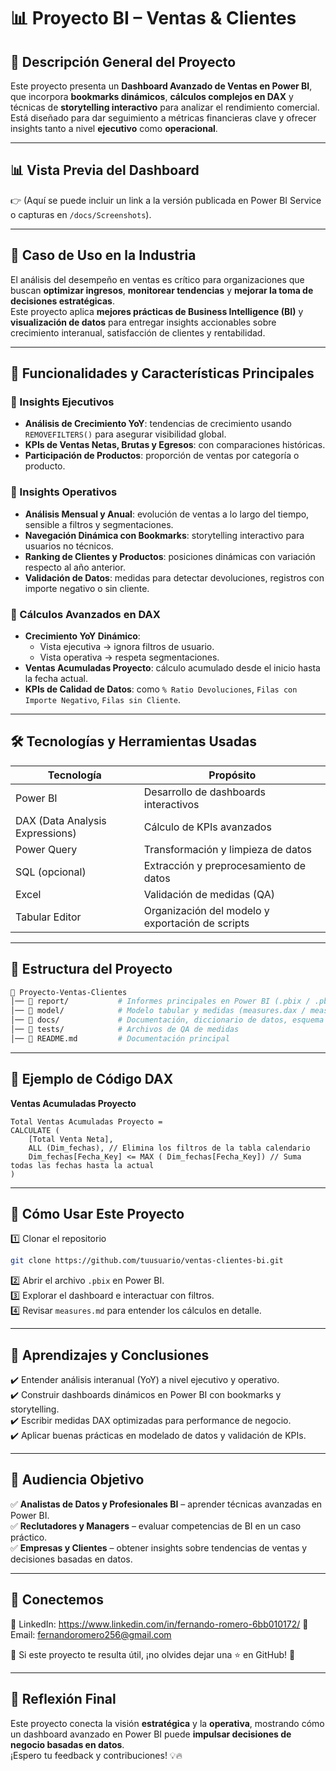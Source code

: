# 📊 Proyecto BI – Ventas & Clientes

## 📌 Descripción General del Proyecto
Este proyecto presenta un **Dashboard Avanzado de Ventas en Power BI**, que incorpora **bookmarks dinámicos**, **cálculos complejos en DAX** y técnicas de **storytelling interactivo** para analizar el rendimiento comercial.  
Está diseñado para dar seguimiento a métricas financieras clave y ofrecer insights tanto a nivel **ejecutivo** como **operacional**.

---

## 📊 Vista Previa del Dashboard
👉 (Aquí se puede incluir un link a la versión publicada en Power BI Service o capturas en `/docs/Screenshots`).

---

## 🏢 Caso de Uso en la Industria
El análisis del desempeño en ventas es crítico para organizaciones que buscan **optimizar ingresos**, **monitorear tendencias** y **mejorar la toma de decisiones estratégicas**.  
Este proyecto aplica **mejores prácticas de Business Intelligence (BI)** y **visualización de datos** para entregar insights accionables sobre crecimiento interanual, satisfacción de clientes y rentabilidad.

---

## 🔹 Funcionalidades y Características Principales

### 📌 Insights Ejecutivos
- **Análisis de Crecimiento YoY**: tendencias de crecimiento usando `REMOVEFILTERS()` para asegurar visibilidad global.  
- **KPIs de Ventas Netas, Brutas y Egresos**: con comparaciones históricas.  
- **Participación de Productos**: proporción de ventas por categoría o producto.  

### 📌 Insights Operativos
- **Análisis Mensual y Anual**: evolución de ventas a lo largo del tiempo, sensible a filtros y segmentaciones.  
- **Navegación Dinámica con Bookmarks**: storytelling interactivo para usuarios no técnicos.  
- **Ranking de Clientes y Productos**: posiciones dinámicas con variación respecto al año anterior.  
- **Validación de Datos**: medidas para detectar devoluciones, registros con importe negativo o sin cliente.  

### 📌 Cálculos Avanzados en DAX
- **Crecimiento YoY Dinámico**:  
  - Vista ejecutiva → ignora filtros de usuario.  
  - Vista operativa → respeta segmentaciones.  
- **Ventas Acumuladas Proyecto**: cálculo acumulado desde el inicio hasta la fecha actual.  
- **KPIs de Calidad de Datos**: como `% Ratio Devoluciones`, `Filas con Importe Negativo`, `Filas sin Cliente`.  

---

## 🛠️ Tecnologías y Herramientas Usadas

| Tecnología  | Propósito |
|-------------|-----------|
| Power BI    | Desarrollo de dashboards interactivos |
| DAX (Data Analysis Expressions) | Cálculo de KPIs avanzados |
| Power Query | Transformación y limpieza de datos |
| SQL (opcional) | Extracción y preprocesamiento de datos |
| Excel       | Validación de medidas (QA) |
| Tabular Editor | Organización del modelo y exportación de scripts |

---

## 📂 Estructura del Proyecto
```bash
📁 Proyecto-Ventas-Clientes
│── 📂 report/           # Informes principales en Power BI (.pbix / .pbit)
│── 📂 model/            # Modelo tabular y medidas (measures.dax / measures.md)
│── 📂 docs/             # Documentación, diccionario de datos, esquema relacional
│── 📂 tests/            # Archivos de QA de medidas
│── 📜 README.md         # Documentación principal
```

---

## 📌 Ejemplo de Código DAX

**Ventas Acumuladas Proyecto**  
```DAX
Total Ventas Acumuladas Proyecto =
CALCULATE (
    [Total Venta Neta],
    ALL (Dim_fechas), // Elimina los filtros de la tabla calendario
    Dim_fechas[Fecha_Key] <= MAX ( Dim_fechas[Fecha_Key]) // Suma todas las fechas hasta la actual
)
```

---

## 🚀 Cómo Usar Este Proyecto
1️⃣ Clonar el repositorio  
```bash
git clone https://github.com/tuusuario/ventas-clientes-bi.git
```  
2️⃣ Abrir el archivo `.pbix` en Power BI.  
3️⃣ Explorar el dashboard e interactuar con filtros.  
4️⃣ Revisar `measures.md` para entender los cálculos en detalle.  

---

## 🔮 Aprendizajes y Conclusiones
✔️ Entender análisis interanual (YoY) a nivel ejecutivo y operativo.  
✔️ Construir dashboards dinámicos en Power BI con bookmarks y storytelling.  
✔️ Escribir medidas DAX optimizadas para performance de negocio.  
✔️ Aplicar buenas prácticas en modelado de datos y validación de KPIs.  

---

## 🎯 Audiencia Objetivo
✅ **Analistas de Datos y Profesionales BI** – aprender técnicas avanzadas en Power BI.  
✅ **Reclutadores y Managers** – evaluar competencias de BI en un caso práctico.  
✅ **Empresas y Clientes** – obtener insights sobre tendencias de ventas y decisiones basadas en datos.  

---

## 📢 Conectemos
🔗 LinkedIn: https://www.linkedin.com/in/fernando-romero-6bb010172/
📧 Email: fernandoromero256@gmail.com 

🙌 Si este proyecto te resulta útil, ¡no olvides dejar una ⭐ en GitHub! 🚀

---

## 📌 Reflexión Final
Este proyecto conecta la visión **estratégica** y la **operativa**, mostrando cómo un dashboard avanzado en Power BI puede **impulsar decisiones de negocio basadas en datos**.  
¡Espero tu feedback y contribuciones! 💡🔥
